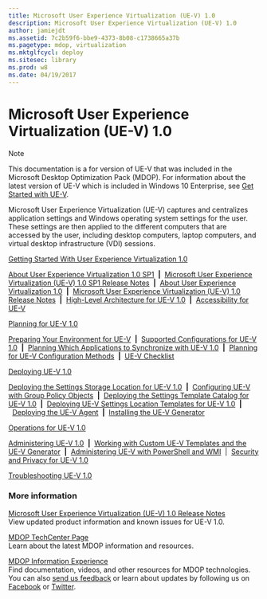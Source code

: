 ```yaml
---
title: Microsoft User Experience Virtualization (UE-V) 1.0
description: Microsoft User Experience Virtualization (UE-V) 1.0
author: jamiejdt
ms.assetid: 7c2b59f6-bbe9-4373-8b08-c1738665a37b
ms.pagetype: mdop, virtualization
ms.mktglfcycl: deploy
ms.sitesec: library
ms.prod: w8
ms.date: 04/19/2017
---
```



# Microsoft User Experience Virtualization (UE-V) 1.0

>[!NOTE]
>This documentation is a for version of UE-V that was included in the Microsoft Desktop Optimization Pack (MDOP). For information about the latest version of UE-V which is included in Windows 10 Enterprise, see [Get Started with UE-V](https://docs.microsoft.com/windows/configuration/ue-v/uev-getting-started).


Microsoft User Experience Virtualization (UE-V) captures and centralizes application settings and Windows operating system settings for the user. These settings are then applied to the different computers that are accessed by the user, including desktop computers, laptop computers, and virtual desktop infrastructure (VDI) sessions.

<a href="" id="getting-started-with-user-experience-virtualization-1-0"></a>[Getting Started With User Experience Virtualization 1.0](getting-started-with-user-experience-virtualization-10.md)  

[About User Experience Virtualization 1.0 SP1](about-user-experience-virtualization-10-sp1.md)  **|**  [Microsoft User Experience Virtualization (UE-V) 1.0 SP1 Release Notes](microsoft-user-experience-virtualization--ue-v--10-sp1-release-notes.md)  **|**  [About User Experience Virtualization 1.0](about-user-experience-virtualization-10.md)  **|**  [Microsoft User Experience Virtualization (UE-V) 1.0 Release Notes](microsoft-user-experience-virtualization--ue-v--10-release-notes.md)  **|**  [High-Level Architecture for UE-V 1.0](high-level-architecture-for-ue-v-10.md)  **|**  [Accessibility for UE-V](accessibility-for-ue-v.md)

<a href="" id="planning-for-ue-v-1-0"></a>[Planning for UE-V 1.0](planning-for-ue-v-10.md)  

[Preparing Your Environment for UE-V](preparing-your-environment-for-ue-v.md)  **|**  [Supported Configurations for UE-V 1.0](supported-configurations-for-ue-v-10.md)  **|**  [Planning Which Applications to Synchronize with UE-V 1.0](planning-which-applications-to-synchronize-with-ue-v-10.md)  **|**  [Planning for UE-V Configuration Methods](planning-for-ue-v-configuration-methods.md)  **|**  [UE-V Checklist](ue-v-checklist.md)

<a href="" id="deploying-ue-v-1-0"></a>[Deploying UE-V 1.0](deploying-ue-v-10.md)  

[Deploying the Settings Storage Location for UE-V 1.0](deploying-the-settings-storage-location-for-ue-v-10.md)  **|**  [Configuring UE-V with Group Policy Objects](configuring-ue-v-with-group-policy-objects.md)  **|**  [Deploying the Settings Template Catalog for UE-V 1.0](deploying-the-settings-template-catalog-for-ue-v-10.md)  **|**  [Deploying UE-V Settings Location Templates for UE-V 1.0](deploying-ue-v-settings-location-templates-for-ue-v-10.md)  **|**  [Deploying the UE-V Agent](deploying-the-ue-v-agent.md)  **|**  [Installing the UE-V Generator](installing-the-ue-v-generator.md)

<a href="" id="operations-for-ue-v-1-0"></a>[Operations for UE-V 1.0](operations-for-ue-v-10.md)  

[Administering UE-V 1.0](administering-ue-v-10.md)  **|**  [Working with Custom UE-V Templates and the UE-V Generator](working-with-custom-ue-v-templates-and-the-ue-v-generator.md)  **|**  [Administering UE-V with PowerShell and WMI](administering-ue-v-with-powershell-and-wmi.md)  |  [Security and Privacy for UE-V 1.0](security-and-privacy-for-ue-v-10.md)

<a href="" id="troubleshooting-ue-v-1-0"></a>[Troubleshooting UE-V 1.0](troubleshooting-ue-v-10.md)  

### More information

<a href="" id="microsoft-user-experience-virtualization--ue-v--1-0-release-notes"></a>[Microsoft User Experience Virtualization (UE-V) 1.0 Release Notes](microsoft-user-experience-virtualization--ue-v--10-release-notes.md)  
View updated product information and known issues for UE-V 1.0.

<a href="" id="mdop-techcenter-page"></a>[MDOP TechCenter Page](https://go.microsoft.com/fwlink/p/?LinkId=225286)  
Learn about the latest MDOP information and resources.

<a href="" id="mdop-information-experience"></a>[MDOP Information Experience](https://go.microsoft.com/fwlink/p/?LinkId=236032)  
Find documentation, videos, and other resources for MDOP technologies. You can also [send us feedback](mailto:MDOPDocs@microsoft.com) or learn about updates by following us on [Facebook](https://go.microsoft.com/fwlink/p/?LinkId=242445) or [Twitter](https://go.microsoft.com/fwlink/p/?LinkId=242447).

 

 





